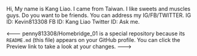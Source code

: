 Hi, My name is Kang Liao.
I came from Taiwan.
I like sweets and muscles guys.
Do you want to be friends. You can address my IG/FB/TWITTER.
IG ID: Kevin813308
FB ID: Kang Liao
Twitter ID: Ask me.

<---
penny813308/Homebridge_01 is a special repository because its `README.md` (this file) appears on your GitHub profile.
You can click the Preview link to take a look at your changes.
--->
